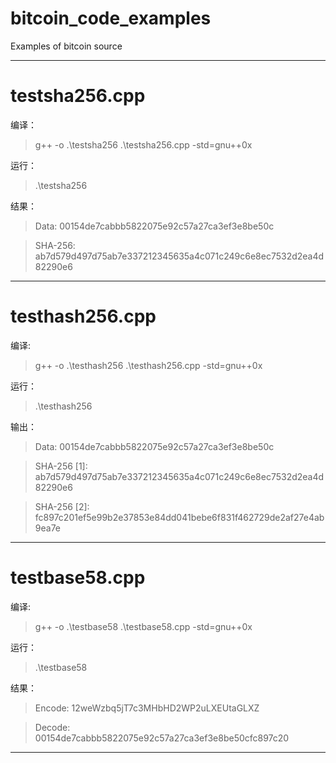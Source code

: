 # bitcoin_code_examples

Examples of bitcoin source

---
# testsha256.cpp
编译：
> g++ -o .\testsha256 .\testsha256.cpp -std=gnu++0x

运行：
> .\testsha256

结果：
> Data: 00154de7cabbb5822075e92c57a27ca3ef3e8be50c

> SHA-256: ab7d579d497d75ab7e337212345635a4c071c249c6e8ec7532d2ea4d82290e6

---
# testhash256.cpp
编译:
> g++ -o .\testhash256 .\testhash256.cpp -std=gnu++0x

运行：
> .\testhash256

输出：
> Data: 00154de7cabbb5822075e92c57a27ca3ef3e8be50c

> SHA-256 [1]: ab7d579d497d75ab7e337212345635a4c071c249c6e8ec7532d2ea4d82290e6

> SHA-256 [2]: fc897c201ef5e99b2e37853e84dd041bebe6f831f462729de2af27e4ab9ea7e

---
# testbase58.cpp
编译:
> g++ -o .\testbase58 .\testbase58.cpp -std=gnu++0x

运行：
> .\testbase58

结果：
> Encode: 12weWzbq5jT7c3MHbHD2WP2uLXEUtaGLXZ

> Decode: 00154de7cabbb5822075e92c57a27ca3ef3e8be50cfc897c20

---



